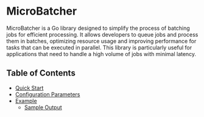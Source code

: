 # MicroBatcher

MicroBatcher is a Go library designed to simplify the process of batching jobs for efficient processing. It allows developers to queue jobs and process them in batches, optimizing resource usage and improving performance for tasks that can be executed in parallel. This library is particularly useful for applications that need to handle a high volume of jobs with minimal latency.

## Table of Contents
- [Quick Start](./docs/quickstart.md)
- [Configuration Parameters](docs/MicroBatching_Config_Params.md)
- [Example](./example/main.go)
  - [Sample Output](./docs/SampleExampleOutput.md)
